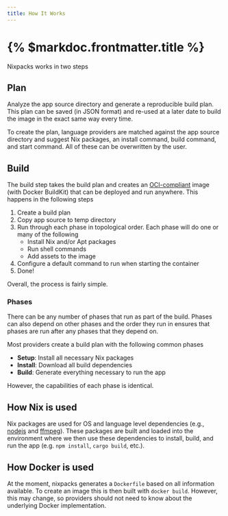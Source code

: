 ```yaml
---
title: How It Works
---
```


# {% $markdoc.frontmatter.title %}

Nixpacks works in two steps

## Plan

Analyze the app source directory and generate a reproducible build plan. This plan can be saved (in JSON format) and re-used at a later date to build the image in the exact same way every time.

To create the plan, language providers are matched against the app source directory and suggest Nix packages, an install command, build command, and start command. All of these can be overwritten by the user.

## Build

The build step takes the build plan and creates an [OCI-compliant](https://opencontainers.org/about/overview/) image (with Docker BuildKit) that can be deployed and run anywhere. This happens in the following steps

1. Create a build plan
2. Copy app source to temp directory
3. Run through each phase in topological order. Each phase will do one or many of the following
   - Install Nix and/or Apt packages
   - Run shell commands
   - Add assets to the image
4. Configure a default command to run when starting the container
5. Done!

Overall, the process is fairly simple.

### Phases

There can be any number of phases that run as part of the build. Phases can also depend on other phases and the order they run in ensures that phases are run after any phases that they depend on.

Most providers create a build plan with the following common phases

- **Setup**: Install all necessary Nix packages
- **Install**: Download all build dependencies
- **Build**: Generate everything necessary to run the app

However, the capabilities of each phase is identical.

## How Nix is used

Nix packages are used for OS and language level dependencies (e.g., [nodejs](https://search.nixos.org/packages?channel=unstable&show=nodejs&from=0&size=50&sort=relevance&type=packages&query=nodejs) and [ffmpeg](https://search.nixos.org/packages?channel=unstable&show=ffmpeg&from=0&size=50&sort=relevance&type=packages&query=ffmpeg)). These packages are built and loaded into the environment where we then use these dependencies to install, build, and run the app (e.g. `npm install`, `cargo build`, etc.).

## How Docker is used

At the moment, nixpacks generates a `Dockerfile` based on all information available. To create an image this is then built with `docker build`. However, this may change, so providers should not need to know about the underlying Docker implementation.
